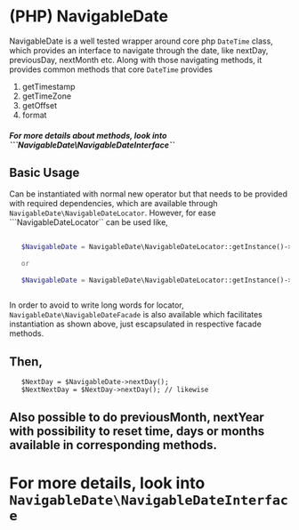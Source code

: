 # (PHP) NavigableDate

NavigableDate is a well tested wrapper around core php ```DateTime``` class, 
which provides an interface to navigate through the date, like nextDay, previousDay, nextMonth etc.
Along with those navigating methods, it provides common methods that core ```DateTime``` provides  
1. getTimestamp
2. getTimeZone
3. getOffset
4. format
##### For more details about methods, look into ```NavigableDate\NavigableDateInterface`` 


## Basic Usage

Can be instantiated with normal new operator but that needs to be provided with required dependencies, 
which are available through ```NavigableDate\NavigableDateLocator```. However, for ease ```NavigableDateLocator``
can be used like,
 
 ``` php
    
    $NavigableDate = NavigableDate\NavigableDateLocator::getInstance()->getNavigableDateFactory()->create('2016-07-11');
    
    or 
    
    $NavigableDate = NavigableDate\NavigableDateLocator::getInstance()->getNavigableDateFactory()->createFromDateTime(new DateTime());
    
 ```
 
 In order to avoid to write long words for locator, ```NavigableDate\NavigableDateFacade``` is also available which facilitates instantiation as shown above, 
 just escapsulated in respective facade methods.   
 
 ## Then,
 
 ```
    $NextDay = $NavigableDate->nextDay();
    $NextNextDay = $NextDay->nextDay(); // likewise
 ```
 
 ## Also possible to do previousMonth, nextYear with possibility to reset time, days or months available in corresponding methods. 
 
 # For more details, look into ```NavigableDate\NavigableDateInterface```